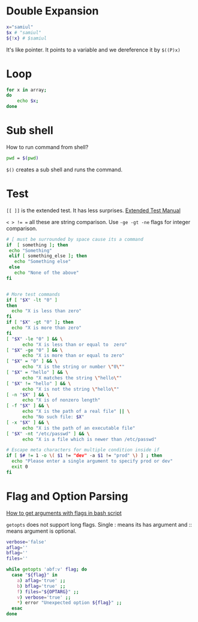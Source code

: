 # Double Expansion

```bash
x="samiul"
$x # "samiul"
${!x} # $samiul
```

It's like pointer. It points to a variable and we dereference it by `$((P)x)` 

# Loop

```bash
for x in array;
do
    echo $x;
done
```

# Sub shell

How to run command from shell?

```bash
pwd = $(pwd)
```

`$()` creates a sub shell and runs the command.

# Test

`[[ ]]` is the extended test. It has less surprises. [Extended Test Manual](http://mywiki.wooledge.org/BashFAQ/031)

`< > != =` all these are string comparison. Use `-ge -gt -ne` flags for integer comparison.

```bash
# [ must be surrounded by space cause its a command
if  [ something ]; then
 echo "Something"
 elif [ something_else ]; then
   echo "Something else"
 else
   echo "None of the above"
fi


# More test commands
if [ "$X" -lt "0" ]
then
  echo "X is less than zero"
fi
if [ "$X" -gt "0" ]; then
  echo "X is more than zero"
fi
[ "$X" -le "0" ] && \
      echo "X is less than or equal to  zero"
[ "$X" -ge "0" ] && \
      echo "X is more than or equal to zero"
[ "$X" = "0" ] && \
      echo "X is the string or number \"0\""
[ "$X" = "hello" ] && \
      echo "X matches the string \"hello\""
[ "$X" != "hello" ] && \
      echo "X is not the string \"hello\""
[ -n "$X" ] && \
      echo "X is of nonzero length"
[ -f "$X" ] && \
      echo "X is the path of a real file" || \
      echo "No such file: $X"
[ -x "$X" ] && \
      echo "X is the path of an executable file"
[ "$X" -nt "/etc/passwd" ] && \
      echo "X is a file which is newer than /etc/passwd"

# Escape meta characters for multiple condition inside if
if [ $# != 1 -o \( $1 != "dev" -a $1 != "prod" \) ] ; then
  echo "Please enter a single argument to specify prod or dev"
  exit 0
fi

```

# Flag and Option Parsing

[How to get arguments with flags in bash script](https://stackoverflow.com/a/21128172/2042242)

`getopts` does not support long flags. Single : means its has argument and :: means argument is optional.

```bash
verbose='false'
aflag=''
bflag=''
files=''

while getopts 'abf:v' flag; do
  case "${flag}" in
    a) aflag='true' ;;
    b) bflag='true' ;;
    f) files="${OPTARG}" ;;
    v) verbose='true' ;;
    *) error "Unexpected option ${flag}" ;;
  esac
done
```